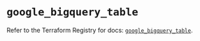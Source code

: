 # `google_bigquery_table`

Refer to the Terraform Registry for docs: [`google_bigquery_table`](https://registry.terraform.io/providers/hashicorp/google/5.43.1/docs/resources/bigquery_table).

